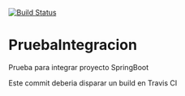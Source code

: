 [![Build Status](https://travis-ci.com/BrianLeoGoldman/PruebaIntegracion.svg?branch=master)](https://travis-ci.com/BrianLeoGoldman/PruebaIntegracion)

# PruebaIntegracion
Prueba para integrar proyecto SpringBoot

Este commit deberia disparar un build en Travis CI

